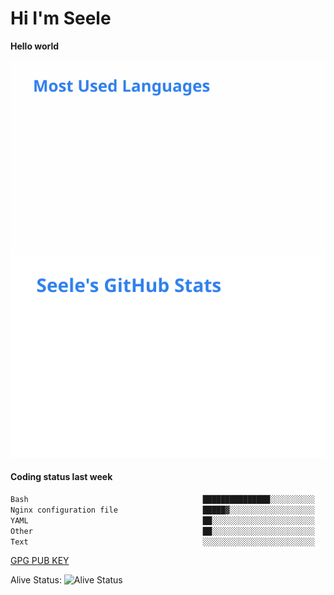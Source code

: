 <h1>Hi I'm Seele</h1>

<b>Hello world</b>

<img src='/assets/top-langs.svg' alt="Seele's github langs"> <img src='/assets/stats.svg' alt="Seele's github stats" >

<h4>Coding status last week </h4>

<!--START_SECTION:waka-->

```txt
Bash                                       ███████████████░░░░░░░░░░   60.57 %
Nginx configuration file                   █████▓░░░░░░░░░░░░░░░░░░░   23.02 %
YAML                                       ██░░░░░░░░░░░░░░░░░░░░░░░   08.12 %
Other                                      ██░░░░░░░░░░░░░░░░░░░░░░░   08.12 %
Text                                       ░░░░░░░░░░░░░░░░░░░░░░░░░   00.17 %
```

<!--END_SECTION:waka-->

[GPG PUB KEY](https://keys.openpgp.org/vks/v1/by-fingerprint/3FCE91BF5B9666B55B67213C4C57B7824A5B6680)

Alive Status: ![Alive Status](https://hc.dvd.moe/b/2/8b44cecc-1f43-4449-9b4b-9c7fd754673c.svg)
